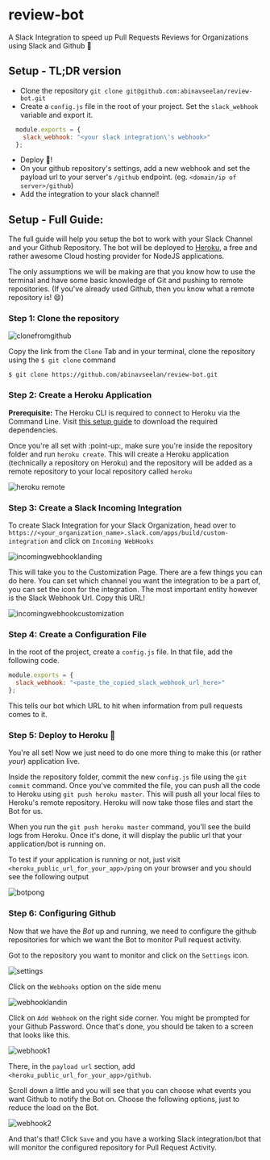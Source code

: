 # review-bot
A Slack Integration to speed up Pull Requests Reviews for Organizations using Slack and Github 🐨

## Setup - TL;DR version

- Clone the repository `git clone git@github.com:abinavseelan/review-bot.git`
- Create a `config.js` file in the root of your project. Set the `slack_webhook` variable and export it.
```javascript
  module.exports = {
    slack_webhook: "<your slack integration\'s webhook>"
  };
```
- Deploy 🚀!
- On your github repository's settings, add a new webhook and set the payload url to your server's `/github` endpoint. (eg. `<domain/ip of server>/github`)
- Add the integration to your slack channel!

## Setup - Full Guide:

The full guide will help you setup the bot to work with your Slack Channel and your Github Repository. The bot will be deployed to [Heroku](https://www.heroku.com/), a free and rather awesome Cloud hosting provider for NodeJS applications.

The only assumptions we will be making are that you know how to use the terminal and have some basic knowledge of Git and pushing to remote repositories. (If you've already used Github, then you know what a remote repository is! :smile:)

### Step 1: Clone the repository

![clonefromgithub](https://cloud.githubusercontent.com/assets/6417910/23833917/45261e7c-0773-11e7-804a-011b0068be1d.png)

Copy the link from the `Clone` Tab and in your terminal, clone the repository using the `$ git clone` command

`$ git clone https://github.com/abinavseelan/review-bot.git`

### Step 2: Create a Heroku Application

**Prerequisite:** The Heroku CLI is required to connect to Heroku via the Command Line. Visit [this setup guide](https://devcenter.heroku.com/articles/getting-started-with-nodejs#set-up) to download the required dependencies.

Once you're all set with :point-up:, make sure you're inside the repository folder and run `heroku create`. This will create a Heroku application (technically a repository on Heroku) and the repository will be added as a remote repository to your local repository called `heroku`

![heroku remote](https://cloud.githubusercontent.com/assets/6417910/23833976/53c5562c-0774-11e7-8cd9-adb63b1a1131.png)

### Step 3: Create a Slack Incoming Integration

To create Slack Integration for your Slack Organization, head over to `https://<your_organization_name>.slack.com/apps/build/custom-integration` and click on `Incoming WebHooks`

![incomingwebhooklanding](https://cloud.githubusercontent.com/assets/6417910/23833999/ce2515b0-0774-11e7-8771-8fb9d63913e3.png)

This will take you to the Customization Page. There are a few things you can do here. You can set which channel you want the integration to be a part of, you can set the icon for the integration. The most important entity however is the Slack Webhook Url. Copy this URL!

![incomingwebhookcustomization](https://cloud.githubusercontent.com/assets/6417910/23834020/4f5401dc-0775-11e7-8e60-aa8fc922b5e3.png)

### Step 4: Create a Configuration File

In the root of the project, create a `config.js` file. In that file, add the following code.

```javascript
module.exports = {
  slack_webhook: "<paste_the_copied_slack_webhook_url_here>"
};
```

This tells our bot which URL to hit when information from pull requests comes to it.

### Step 5: Deploy to Heroku 🚀

You're all set! Now we just need to do one more thing to make this (or rather _your_) application live.

Inside the repository folder, commit the new `config.js` file using the `git commit` command. Once you've commited the file, you can push all the code to Heroku using `git push heroku master`. This will push all your local files to Heroku's remote repository. Heroku will now take those files and start the Bot for us. 

When you run the `git push heroku master` command, you'll see the build logs from Heroku. Once it's done, it will display the public url that your application/bot is running on. 

To test if your application is running or not, just visit `<heroku_public_url_for_your_app>/ping` on your browser and you should see the following output

![botpong](https://cloud.githubusercontent.com/assets/6417910/23834112/caa44db4-0776-11e7-9ce4-99687bdedc8e.png)

### Step 6: Configuring Github

Now that we have the _Bot_ up and running, we need to configure the github repositories for which we want the Bot to monitor Pull request activity.

Got to the repository you want to monitor and click on the `Settings` icon.

![settings](https://cloud.githubusercontent.com/assets/6417910/23834153/949a6d10-0777-11e7-9b76-b1cd46f68bf3.png)

Click on the `Webhooks` option on the side menu

![webhooklandin](https://cloud.githubusercontent.com/assets/6417910/23834154/96125216-0777-11e7-98bc-bf261e52fb3d.png)

Click on `Add Webhook` on the right side corner. You might be prompted for your Github Password. Once that's done, you should be taken to a screen that looks like this.

![webhook1](https://cloud.githubusercontent.com/assets/6417910/23834166/ce1d3540-0777-11e7-8744-4de0745d7ea6.png)

There, in the `payload url` section, add `<heroku_public_url_for_your_app>/github`.

Scroll down a little and you will see that you can choose what events you want Github to notify the Bot on. Choose the following options, just to reduce the load on the Bot.

![webhook2](https://cloud.githubusercontent.com/assets/6417910/23834165/cb0ad664-0777-11e7-94dc-7edef8503ab1.png)

And that's that! Click `Save` and you have a working Slack integration/bot that will monitor the configured repository for Pull Request Activity.


